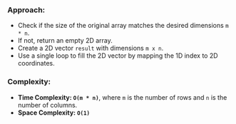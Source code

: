 ### Approach:
- Check if the size of the original array matches the desired dimensions `m * n`.
- If not, return an empty 2D array.
- Create a 2D vector `result` with dimensions `m x n`.
- Use a single loop to fill the 2D vector by mapping the 1D index to 2D coordinates.
​
### Complexity:
- **Time Complexity: `O(m * n)`**, where `m` is the number of rows and `n` is the number of columns.
- **Space Complexity: `O(1)`**